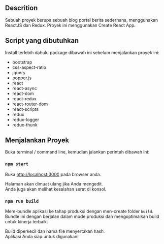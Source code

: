 ## Descrition

Sebuah proyek berupa sebuah blog portal berita sederhana, menggunakan ReactJS dan Redux. 
Proyek ini menggunakan Create React App.

## Script yang dibutuhkan

Install terlebih dahulu package dibawah ini sebelum menjalankan proyek ini:
<ul>
    <li>bootstrap</li>
    <li>css-aspect-ratio</li>
    <li>jquery</li>
    <li>popper.js</li>
    <li>react</li>
    <li>react-async</li>
    <li>react-dom</li>
    <li>react-redux</li>
    <li>react-router-dom</li>
    <li>react-scripts</li>
    <li>redux</li>
    <li>redux-logger</li>
    <li>redux-thunk</li>
 </ul>

## Menjalankan Proyek

Buka terminal / command line, kemudian jalankan perintah dibawah ini:

### `npm start`

Buka [http://localhost:3000](http://localhost:3000) pada browser anda.

Halaman akan dimuat ulang jika Anda mengedit. <br>
Anda juga akan melihat kesalahan serat di konsol.


### `npm run build`

Mem-bundle aplikasi ke tahap produksi dengan men-create folder `build`. <br>
Bundle ini dengan berjalan dalam mode produksi dan mengoptimalkan build untuk kinerja terbaik.

Build diperkecil dan nama file menyertakan hash. <br>
Aplikasi Anda siap untuk digunakan!

